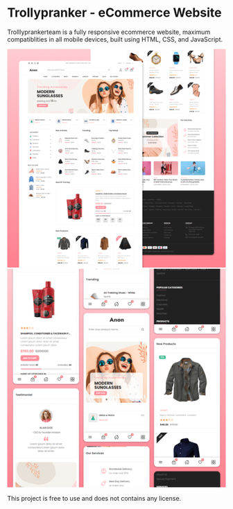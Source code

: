 # Trollypranker - eCommerce Website

Trolllyprankerteam is a fully responsive ecommerce website, maximum compatiblities in all mobile devices, built using HTML, CSS, and JavaScript.

![Trollypranker Desktop Demo](./website-demo-image/desktop.png "Desktop Demo")
![Trolllypranker Mobile Demo](./website-demo-image/mobile.png "Mobile Demo")


This project is free to use and does not contains any license.
